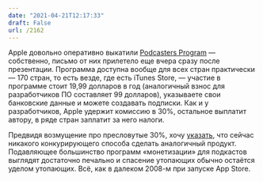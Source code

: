 ```yaml
---
date: "2021-04-21T12:17:33"
draft: False
url: /2162
---
```


Apple довольно оперативно выкатили [Podcasters Program](https://podcasters.apple.com/support/apple-podcasters-program-overview) — собственно, письмо от них прилетело еще вчера сразу после презентации. Программа доступна вообще для всех стран практически — 170 стран, то есть везде, где есть iTunes Store, — участие в программе стоит 19,99 долларов в год (аналогичный взнос для разработчиков ПО составляет 99 долларов), указываете свои банковские данные и можете создавать подписки. Как и у разработчиков, Apple удержит комиссию в 30%, остальное выплатит автору, в ряде стран заплатит за него налоги.

Предвидя возмущение про пресловутые 30%, хочу [указать](https://new1.blognot.co/60623/), что сейчас никакого конкурирующего способа сделать аналогичный продукт. Подавляющее большинство программ «монетизации» для подкастов выглядят достаточно печально и спасение утопающих обычно остаётся уделом утопающих. Всё, как в далеком 2008-м при запуске App Store.
